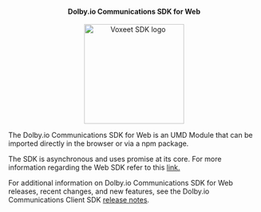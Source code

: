 <p align="center">
  <b>Dolby.io Communications SDK for Web</b><br><br>
  <img src="https://cdn.dolby.io/wp-content/uploads/2020/05/Dolbyio-white-horizontal-e1589344433251.jpg" alt="Voxeet SDK logo" title="Voxeet SDK logo" width="200"/>
</p>


The Dolby.io Communications SDK for Web is an UMD Module that can be imported directly in the browser or via a npm package.

The SDK is asynchronous and uses promise at its core. For more information regarding the Web SDK refer to this [link.](https://docs.dolby.io/communications/docs/getting-started-with-the-javascript-sdk)

For additional information on Dolby.io Communications SDK for Web releases, recent changes, and new features, see the Dolby.io Communications Client SDK [release notes](https://docs.dolby.io/communications/changelog).
